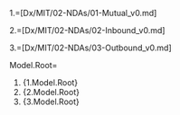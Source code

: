 1.=[Dx/MIT/02-NDAs/01-Mutual_v0.md]

2.=[Dx/MIT/02-NDAs/02-Inbound_v0.md]

3.=[Dx/MIT/02-NDAs/03-Outbound_v0.md]

Model.Root=<ol><li>{1.Model.Root}<li>{2.Model.Root}<li>{3.Model.Root}</ol>
